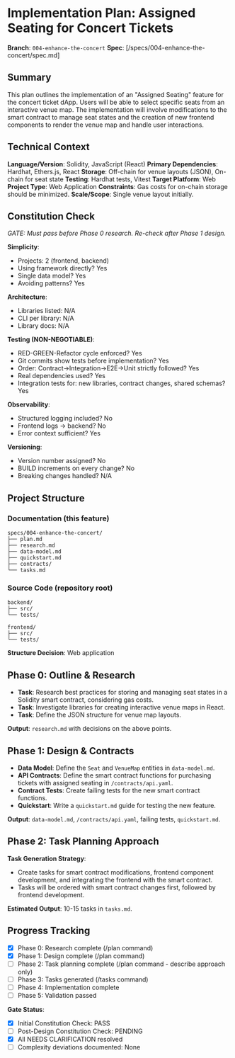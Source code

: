 # Implementation Plan: Assigned Seating for Concert Tickets

**Branch**: `004-enhance-the-concert` 
**Spec**: [/specs/004-enhance-the-concert/spec.md]

## Summary
This plan outlines the implementation of an "Assigned Seating" feature for the concert ticket dApp. Users will be able to select specific seats from an interactive venue map. The implementation will involve modifications to the smart contract to manage seat states and the creation of new frontend components to render the venue map and handle user interactions.

## Technical Context
**Language/Version**: Solidity, JavaScript (React)
**Primary Dependencies**: Hardhat, Ethers.js, React
**Storage**: Off-chain for venue layouts (JSON), On-chain for seat state
**Testing**: Hardhat tests, Vitest
**Target Platform**: Web
**Project Type**: Web Application
**Constraints**: Gas costs for on-chain storage should be minimized.
**Scale/Scope**: Single venue layout initially.

## Constitution Check
*GATE: Must pass before Phase 0 research. Re-check after Phase 1 design.*

**Simplicity**:
- Projects: 2 (frontend, backend)
- Using framework directly? Yes
- Single data model? Yes
- Avoiding patterns? Yes

**Architecture**:
- Libraries listed: N/A
- CLI per library: N/A
- Library docs: N/A

**Testing (NON-NEGOTIABLE)**:
- RED-GREEN-Refactor cycle enforced? Yes
- Git commits show tests before implementation? Yes
- Order: Contract→Integration→E2E→Unit strictly followed? Yes
- Real dependencies used? Yes
- Integration tests for: new libraries, contract changes, shared schemas? Yes

**Observability**:
- Structured logging included? No
- Frontend logs → backend? No
- Error context sufficient? Yes

**Versioning**:
- Version number assigned? No
- BUILD increments on every change? No
- Breaking changes handled? N/A

## Project Structure

### Documentation (this feature)
```
specs/004-enhance-the-concert/
├── plan.md
├── research.md
├── data-model.md
├── quickstart.md
├── contracts/
└── tasks.md
```

### Source Code (repository root)
```
backend/
├── src/
└── tests/

frontend/
├── src/
└── tests/
```

**Structure Decision**: Web application

## Phase 0: Outline & Research
- **Task**: Research best practices for storing and managing seat states in a Solidity smart contract, considering gas costs.
- **Task**: Investigate libraries for creating interactive venue maps in React.
- **Task**: Define the JSON structure for venue map layouts.

**Output**: `research.md` with decisions on the above points.

## Phase 1: Design & Contracts
- **Data Model**: Define the `Seat` and `VenueMap` entities in `data-model.md`.
- **API Contracts**: Define the smart contract functions for purchasing tickets with assigned seating in `/contracts/api.yaml`.
- **Contract Tests**: Create failing tests for the new smart contract functions.
- **Quickstart**: Write a `quickstart.md` guide for testing the new feature.

**Output**: `data-model.md`, `/contracts/api.yaml`, failing tests, `quickstart.md`.

## Phase 2: Task Planning Approach
**Task Generation Strategy**:
- Create tasks for smart contract modifications, frontend component development, and integrating the frontend with the smart contract.
- Tasks will be ordered with smart contract changes first, followed by frontend development.

**Estimated Output**: 10-15 tasks in `tasks.md`.

## Progress Tracking
- [X] Phase 0: Research complete (/plan command)
- [X] Phase 1: Design complete (/plan command)
- [ ] Phase 2: Task planning complete (/plan command - describe approach only)
- [ ] Phase 3: Tasks generated (/tasks command)
- [ ] Phase 4: Implementation complete
- [ ] Phase 5: Validation passed

**Gate Status**:
- [X] Initial Constitution Check: PASS
- [ ] Post-Design Constitution Check: PENDING
- [X] All NEEDS CLARIFICATION resolved
- [ ] Complexity deviations documented: None
